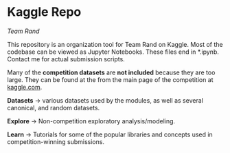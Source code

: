 <h1>Kaggle Repo</h1>

<i>Team Rand</i>

This repository is an organization tool for Team Rand on Kaggle. Most of the codebase can be viewed as Jupyter Notebooks.
These files end in *.ipynb. Contact me for actual submission scripts.

Many of the <b>competition datasets</b> are <b>not included</b> because they are too large. They can be found at the 
from the main page of the competition at <a href="https://www.kaggle.com/" target="_blank">kaggle.com</a>.

<b>Datasets</b> -> various datasets used by the modules, as well as several canonical, and random datasets.

<b>Explore</b> -> Non-competition exploratory analysis/modeling.

<b>Learn</b> -> Tutorials for some of the popular libraries and concepts used in competition-winning submissions.
